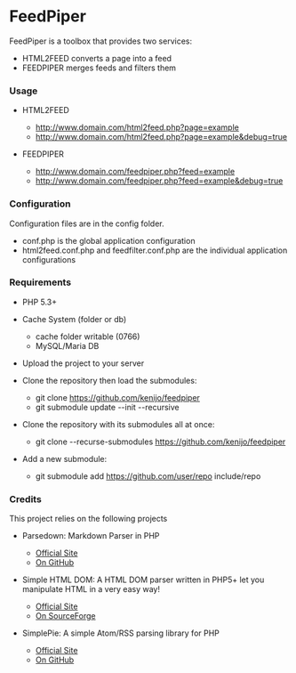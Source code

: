 # FeedPiper

FeedPiper is a toolbox that provides two services:

* HTML2FEED	converts a page into a feed
* FEEDPIPER	merges feeds and filters them

### Usage

* HTML2FEED
  * http://www.domain.com/html2feed.php?page=example
  * http://www.domain.com/html2feed.php?page=example&debug=true

* FEEDPIPER
  * http://www.domain.com/feedpiper.php?feed=example
  * http://www.domain.com/feedpiper.php?feed=example&debug=true

### Configuration

Configuration files are in the config folder.

* conf.php is the global application configuration
* html2feed.conf.php and feedfilter.conf.php are the individual application configurations

### Requirements

* PHP 5.3+
* Cache System (folder or db)
  * cache folder writable (0766)
  * MySQL/Maria DB
* Upload the project to your server

* Clone the repository then load the submodules:
  * git clone https://github.com/kenijo/feedpiper
  * git submodule update --init --recursive

* Clone the repository with its submodules all at once:
  * git clone --recurse-submodules https://github.com/kenijo/feedpiper

* Add a new submodule:
  * git submodule add https://github.com/user/repo include/repo

### Credits

This project relies on the following projects
* Parsedown: Markdown Parser in PHP
  * [Official Site](https://parsedown.org/)
  * [On GitHub](https://github.com/erusev/parsedown)

* Simple HTML DOM: A HTML DOM parser written in PHP5+ let you manipulate HTML in a very easy way!
  * [Official Site](http://simplehtmldom.sourceforge.net/)
  * [On SourceForge](https://sourceforge.net/projects/simplehtmldom/)

* SimplePie: A simple Atom/RSS parsing library for PHP
  * [Official Site](http://simplepie.org/)
  * [On GitHub](https://github.com/simplepie/simplepie/)
